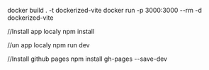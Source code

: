 docker build . -t dockerized-vite
docker run -p 3000:3000 --rm -d dockerized-vite

//Install app localy
npm install

//un app localy
npm run dev 

//Install github pages
npm install gh-pages --save-dev
